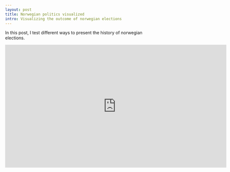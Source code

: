 ```yaml
---
layout: post
title: Norwegian politics visualized
intro: Visualizing the outcome of norwegian elections
---
```


In this post, I test different ways to present the history of norwegian elections.
<!--more-->

<iframe src="http://rawgit.com/wrode/1bb4c0232e4c3344bfab/raw/77b3b0245a1705cc31ea6a55757a74396ea81636/index.html" width="720" height="400" marginwidth="0" marginheight="0" scrolling="no" frameBorder='0' seamless="seamless"></iframe>
<!--Production: https://cdn.rawgit.com/wrode/1bb4c0232e4c3344bfab/raw/77b3b0245a1705cc31ea6a55757a74396ea81636/index.html-->